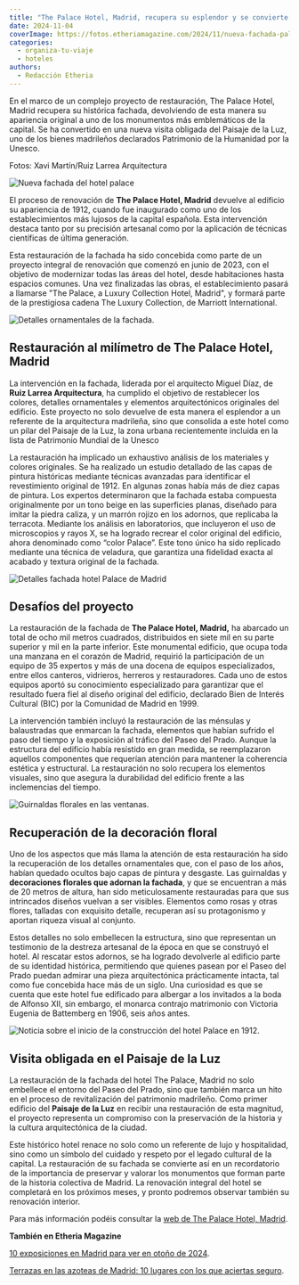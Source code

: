 ```yaml
---
title: "The Palace Hotel, Madrid, recupera su esplendor y se convierte en la nueva visita obligada de la capital"
date: 2024-11-04
coverImage: https://fotos.etheriamagazine.com/2024/11/nueva-fachada-palace.jpg
categories: 
  - organiza-tu-viaje
  - hoteles
authors: 
  - Redacción Etheria
---
```


En el marco de un complejo proyecto de restauración, The Palace Hotel, Madrid recupera 
su histórica fachada, devolviendo de esta manera su apariencia original a uno de los 
monumentos más emblemáticos de la capital. Se ha convertido en una nueva visita obligada 
del Paisaje de la Luz, uno de los bienes madrileños declarados Patrimonio de la 
Humanidad por la Unesco. 

Fotos: Xavi Martín/Ruiz Larrea Arquitectura 

![Nueva fachada del hotel palace](https://fotos.etheriamagazine.com/2024/11/Hotel-Palace-paseo-prado.jpg "Los nuevos tonos del hotel Palace lo hacen destacar aún más.")

El proceso de renovación de **The Palace Hotel, Madrid** devuelve al edificio su 
apariencia de 1912, cuando fue inaugurado como uno de los establecimientos más lujosos 
de la capital española. Esta intervención destaca tanto por su precisión artesanal como 
por la aplicación de técnicas científicas de última generación. 

Esta restauración de la fachada ha sido concebida como parte de un proyecto integral de 
renovación que comenzó en junio de 2023, con el objetivo de modernizar todas las áreas 
del hotel, desde habitaciones hasta espacios comunes. Una vez finalizadas las obras, el 
establecimiento pasará a llamarse "The Palace, a Luxury Collection Hotel, Madrid", y 
formará parte de la prestigiosa cadena The Luxury Collection, de Marriott International. 

![Detalles ornamentales de la fachada.](https://fotos.etheriamagazine.com/2024/11/Hotel-Palace-reforma-2024.jpg "Detalles ornamentales de la fachada.")

## Restauración al milímetro de The Palace Hotel, Madrid

La intervención en la fachada, liderada por el arquitecto Miguel Díaz, de **Ruiz Larrea 
Arquitectura**, ha cumplido el objetivo de restablecer los colores, detalles 
ornamentales y elementos arquitectónicos originales del edificio. Este proyecto no solo 
devuelve de esta manera el esplendor a un referente de la arquitectura madrileña, sino 
que consolida a este hotel como un pilar del Paisaje de la Luz, la zona urbana 
recientemente incluida en la lista de Patrimonio Mundial de la Unesco 

La restauración ha implicado un exhaustivo análisis de los materiales y colores 
originales. Se ha realizado un estudio detallado de las capas de pintura históricas 
mediante técnicas avanzadas para identificar el revestimiento original de 1912. En 
algunas zonas había más de diez capas de pintura. Los expertos determinaron que la 
fachada estaba compuesta originalmente por un tono beige en las superficies planas, 
diseñado para imitar la piedra caliza, y un marrón rojizo en los adornos, que replicaba 
la terracota. Mediante los análisis en laboratorios, que incluyeron el uso de 
microscopios y rayos X, se ha logrado recrear el color original del edificio, ahora 
denominado como “color Palace”. Este tono único ha sido replicado mediante una técnica 
de veladura, que garantiza una fidelidad exacta al acabado y textura original de la 
fachada. 

![Detalles fachada hotel Palace de Madrid](https://fotos.etheriamagazine.com/2024/11/Hotel-Palace-fachada.jpg "En esa imagen se pueden observar las ménsulas.")

## Desafíos del proyecto

La restauración de la fachada de **The Palace Hotel, Madrid,** ha abarcado un total de 
ocho mil metros cuadrados, distribuidos en siete mil en su parte superior y mil en la 
parte inferior. Este monumental edificio, que ocupa toda una manzana en el corazón de 
Madrid, requirió la participación de un equipo de 35 expertos y más de una docena de 
equipos especializados, entre ellos canteros, vidrieros, herreros y restauradores. Cada 
uno de estos equipos aportó su conocimiento especializado para garantizar que el 
resultado fuera fiel al diseño original del edificio, declarado Bien de Interés Cultural 
(BIC) por la Comunidad de Madrid en 1999. 

La intervención también incluyó la restauración de las ménsulas y balaustradas que 
enmarcan la fachada, elementos que habían sufrido el paso del tiempo y la exposición al 
tráfico del Paseo del Prado. Aunque la estructura del edificio había resistido en gran 
medida, se reemplazaron aquellos componentes que requerían atención para mantener la 
coherencia estética y estructural. La restauración no solo recupera los elementos 
visuales, sino que asegura la durabilidad del edificio frente a las inclemencias del 
tiempo. 

![Guirnaldas florales en las ventanas.](https://fotos.etheriamagazine.com/2024/11/Hotel-Palace-madrid-reformado.jpg "Guirnaldas florales en las ventanas.")

## Recuperación de la decoración floral

Uno de los aspectos que más llama la atención de esta restauración ha sido la 
recuperación de los detalles ornamentales que, con el paso de los años, habían quedado 
ocultos bajo capas de pintura y desgaste. Las guirnaldas y **decoraciones florales que 
adornan la fachada**, y que se encuentran a más de 20 metros de altura, han sido 
meticulosamente restauradas para que sus intrincados diseños vuelvan a ser visibles. 
Elementos como rosas y otras flores, talladas con exquisito detalle, recuperan así su 
protagonismo y aportan riqueza visual al conjunto. 

Estos detalles no solo embellecen la estructura, sino que representan un testimonio de 
la destreza artesanal de la época en que se construyó el hotel. Al rescatar estos 
adornos, se ha logrado devolverle al edificio parte de su identidad histórica, 
permitiendo que quienes pasean por el Paseo del Prado puedan admirar una pieza 
arquitectónica prácticamente intacta, tal como fue concebida hace más de un siglo. Una 
curiosidad es que se cuenta que este hotel fue edificado para albergar a los invitados a 
la boda de Alfonso XII, sin embargo, el monarca contrajo matrimonio con Victoria Eugenia 
de Battemberg en 1906, seis años antes. 

![Noticia sobre el inicio de la construcción del hotel Palace en 1912.](https://fotos.etheriamagazine.com/2024/11/primera-piedra-hotel-palace.jpg "El 9 de julio de 1911 se colocó la primera piedra del hotel Palace de Madrid.")

## Visita obligada en el Paisaje de la Luz

La restauración de la fachada del hotel The Palace, Madrid no solo embellece el entorno 
del Paseo del Prado, sino que también marca un hito en el proceso de revitalización del 
patrimonio madrileño. Como primer edificio del **Paisaje de la Luz** en recibir una 
restauración de esta magnitud, el proyecto representa un compromiso con la preservación 
de la historia y la cultura arquitectónica de la ciudad. 

Este histórico hotel renace no solo como un referente de lujo y hospitalidad, sino como 
un símbolo del cuidado y respeto por el legado cultural de la capital. La restauración 
de su fachada se convierte así en un recordatorio de la importancia de preservar y 
valorar los monumentos que forman parte de la historia colectiva de Madrid. La 
renovación integral del hotel se completará en los próximos meses, y pronto podremos 
observar también su renovación interior. 

Para más información podéis consultar la [web de The Palace Hotel, 
Madrid](https://www.marriott.com/es/hotels/madwi-the-westin-palace-madrid/). 

**También en Etheria Magazine** 

[10 exposiciones en Madrid para ver en otoño de 
2024](https://etheriamagazine.com/2024/10/23/exposiciones-en-madrid-otono-de-2024/). 

[Terrazas en las azoteas de Madrid: 10 lugares con los que aciertas 
seguro](https://etheriamagazine.com/2024/06/19/terrazas-azoteas-madrid/).
